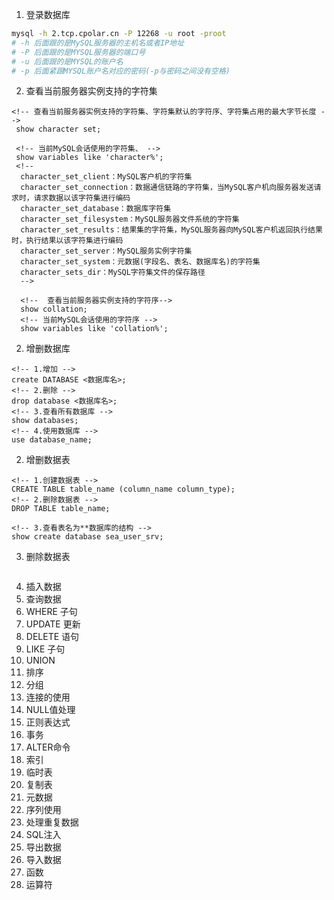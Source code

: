 1. 登录数据库
```sh
mysql -h 2.tcp.cpolar.cn -P 12268 -u root -proot
# -h 后面跟的是MySQL服务器的主机名或者IP地址
# -P 后面跟的是MYSQL服务器的端口号
# -u 后面跟的是MYSQL的账户名
# -p 后面紧跟MYSQL账户名对应的密码(-p与密码之间没有空格)
```
2. 查看当前服务器实例支持的字符集
```mysql
<!-- 查看当前服务器实例支持的字符集、字符集默认的字符序、字符集占用的最大字节长度 -->
 show character set;

 <!-- 当前MySQL会话使用的字符集、 -->
 show variables like 'character%';
 <!-- 
  character_set_client：MySQL客户机的字符集
  character_set_connection：数据通信链路的字符集，当MySQL客户机向服务器发送请求时，请求数据以该字符集进行编码
  character_set_database：数据库字符集
  character_set_filesystem：MySQL服务器文件系统的字符集
  character_set_results：结果集的字符集，MySQL服务器向MySQL客户机返回执行结果时，执行结果以该字符集进行编码
  character_set_server：MySQL服务实例字符集
  character_set_system：元数据(字段名、表名、数据库名)的字符集
  character_sets_dir：MySQL字符集文件的保存路径
  -->

  <!--  查看当前服务器实例支持的字符序-->
  show collation;
  <!-- 当前MySQL会话使用的字符序 -->
  show variables like 'collation%';
```

2. 增删数据库
```mysql
<!-- 1.增加 -->
create DATABASE <数据库名>;
<!-- 2.删除 -->
drop database <数据库名>;
<!-- 3.查看所有数据库 -->
show databases;
<!-- 4.使用数据库 -->
use database_name;
```

2. 增删数据表
```mysql
<!-- 1.创建数据表 -->
CREATE TABLE table_name (column_name column_type);
<!-- 2.删除数据表 -->
DROP TABLE table_name;

<!-- 3.查看表名为**数据库的结构 -->
show create database sea_user_srv;
```
3. 删除数据表
```mysql

```
4. 插入数据
5. 查询数据
6. WHERE 子句
7. UPDATE 更新
8. DELETE 语句
9. LIKE 子句
10. UNION
11. 排序
12. 分组
13. 连接的使用
14. NULL值处理
15. 正则表达式
16. 事务
17. ALTER命令
18. 索引
19. 临时表
20. 复制表
21. 元数据
22. 序列使用
23. 处理重复数据
24. SQL注入
25. 导出数据
26. 导入数据
27. 函数
28. 运算符